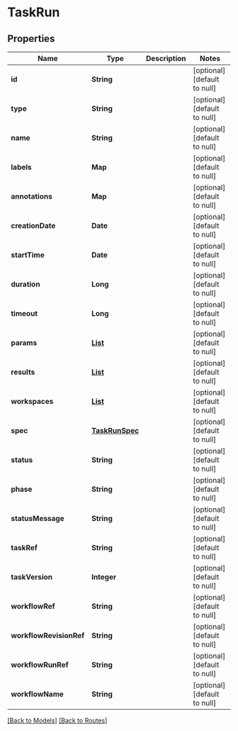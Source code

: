 # TaskRun
## Properties

| Name | Type | Description | Notes |
|------------ | ------------- | ------------- | -------------|
| **id** | **String** |  | [optional] [default to null] |
| **type** | **String** |  | [optional] [default to null] |
| **name** | **String** |  | [optional] [default to null] |
| **labels** | **Map** |  | [optional] [default to null] |
| **annotations** | **Map** |  | [optional] [default to null] |
| **creationDate** | **Date** |  | [optional] [default to null] |
| **startTime** | **Date** |  | [optional] [default to null] |
| **duration** | **Long** |  | [optional] [default to null] |
| **timeout** | **Long** |  | [optional] [default to null] |
| **params** | [**List**](RunParam.md) |  | [optional] [default to null] |
| **results** | [**List**](RunResult.md) |  | [optional] [default to null] |
| **workspaces** | [**List**](TaskWorkspace.md) |  | [optional] [default to null] |
| **spec** | [**TaskRunSpec**](TaskRunSpec.md) |  | [optional] [default to null] |
| **status** | **String** |  | [optional] [default to null] |
| **phase** | **String** |  | [optional] [default to null] |
| **statusMessage** | **String** |  | [optional] [default to null] |
| **taskRef** | **String** |  | [optional] [default to null] |
| **taskVersion** | **Integer** |  | [optional] [default to null] |
| **workflowRef** | **String** |  | [optional] [default to null] |
| **workflowRevisionRef** | **String** |  | [optional] [default to null] |
| **workflowRunRef** | **String** |  | [optional] [default to null] |
| **workflowName** | **String** |  | [optional] [default to null] |

[[Back to Models]](../overview#models) [[Back to Routes]](../overview#routes)

